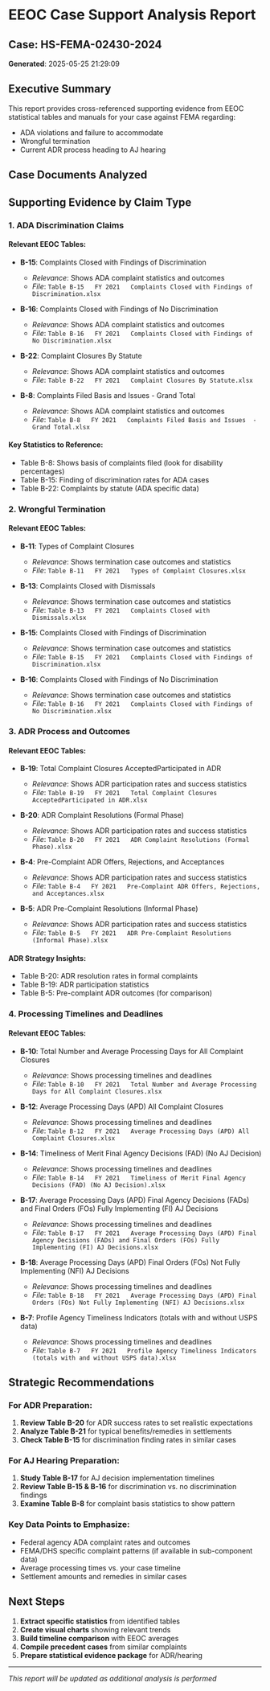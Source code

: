 # EEOC Case Support Analysis Report
## Case: HS-FEMA-02430-2024
**Generated**: 2025-05-25 21:29:09

## Executive Summary

This report provides cross-referenced supporting evidence from EEOC statistical tables and manuals for your case against FEMA regarding:
- ADA violations and failure to accommodate
- Wrongful termination
- Current ADR process heading to AJ hearing

## Case Documents Analyzed


## Supporting Evidence by Claim Type

### 1. ADA Discrimination Claims

#### Relevant EEOC Tables:
- **B-15**: Complaints Closed with Findings of Discrimination
  - *Relevance*: Shows ADA complaint statistics and outcomes
  - *File*: `Table B-15   FY 2021   Complaints Closed with Findings of Discrimination.xlsx`

- **B-16**: Complaints Closed with Findings of No Discrimination
  - *Relevance*: Shows ADA complaint statistics and outcomes
  - *File*: `Table B-16   FY 2021   Complaints Closed with Findings of No Discrimination.xlsx`

- **B-22**: Complaint Closures By Statute
  - *Relevance*: Shows ADA complaint statistics and outcomes
  - *File*: `Table B-22   FY 2021   Complaint Closures By Statute.xlsx`

- **B-8**: Complaints Filed Basis and Issues  - Grand Total
  - *Relevance*: Shows ADA complaint statistics and outcomes
  - *File*: `Table B-8   FY 2021   Complaints Filed Basis and Issues  - Grand Total.xlsx`

#### Key Statistics to Reference:
- Table B-8: Shows basis of complaints filed (look for disability percentages)
- Table B-15: Finding of discrimination rates for ADA cases
- Table B-22: Complaints by statute (ADA specific data)

### 2. Wrongful Termination

#### Relevant EEOC Tables:
- **B-11**: Types of Complaint Closures
  - *Relevance*: Shows termination case outcomes and statistics
  - *File*: `Table B-11   FY 2021   Types of Complaint Closures.xlsx`

- **B-13**: Complaints Closed with Dismissals
  - *Relevance*: Shows termination case outcomes and statistics
  - *File*: `Table B-13   FY 2021   Complaints Closed with Dismissals.xlsx`

- **B-15**: Complaints Closed with Findings of Discrimination
  - *Relevance*: Shows termination case outcomes and statistics
  - *File*: `Table B-15   FY 2021   Complaints Closed with Findings of Discrimination.xlsx`

- **B-16**: Complaints Closed with Findings of No Discrimination
  - *Relevance*: Shows termination case outcomes and statistics
  - *File*: `Table B-16   FY 2021   Complaints Closed with Findings of No Discrimination.xlsx`

### 3. ADR Process and Outcomes

#### Relevant EEOC Tables:
- **B-19**: Total Complaint Closures AcceptedParticipated in ADR
  - *Relevance*: Shows ADR participation rates and success statistics
  - *File*: `Table B-19   FY 2021   Total Complaint Closures AcceptedParticipated in ADR.xlsx`

- **B-20**: ADR Complaint Resolutions (Formal Phase)
  - *Relevance*: Shows ADR participation rates and success statistics
  - *File*: `Table B-20   FY 2021   ADR Complaint Resolutions (Formal Phase).xlsx`

- **B-4**: Pre-Complaint ADR Offers, Rejections, and Acceptances
  - *Relevance*: Shows ADR participation rates and success statistics
  - *File*: `Table B-4   FY 2021   Pre-Complaint ADR Offers, Rejections, and Acceptances.xlsx`

- **B-5**: ADR Pre-Complaint Resolutions (Informal Phase)
  - *Relevance*: Shows ADR participation rates and success statistics
  - *File*: `Table B-5   FY 2021   ADR Pre-Complaint Resolutions (Informal Phase).xlsx`

#### ADR Strategy Insights:
- Table B-20: ADR resolution rates in formal complaints
- Table B-19: ADR participation statistics
- Table B-5: Pre-complaint ADR outcomes (for comparison)

### 4. Processing Timelines and Deadlines

#### Relevant EEOC Tables:
- **B-10**: Total Number and Average Processing Days for All Complaint Closures
  - *Relevance*: Shows processing timelines and deadlines
  - *File*: `Table B-10   FY 2021   Total Number and Average Processing Days for All Complaint Closures.xlsx`

- **B-12**: Average Processing Days (APD) All Complaint Closures
  - *Relevance*: Shows processing timelines and deadlines
  - *File*: `Table B-12   FY 2021   Average Processing Days (APD) All Complaint Closures.xlsx`

- **B-14**: Timeliness of Merit Final Agency Decisions (FAD) (No AJ Decision)
  - *Relevance*: Shows processing timelines and deadlines
  - *File*: `Table B-14   FY 2021   Timeliness of Merit Final Agency Decisions (FAD) (No AJ Decision).xlsx`

- **B-17**: Average Processing Days (APD) Final Agency Decisions (FADs) and Final Orders (FOs) Fully Implementing (FI) AJ Decisions
  - *Relevance*: Shows processing timelines and deadlines
  - *File*: `Table B-17   FY 2021   Average Processing Days (APD) Final Agency Decisions (FADs) and Final Orders (FOs) Fully Implementing (FI) AJ Decisions.xlsx`

- **B-18**: Average Processing Days (APD) Final Orders (FOs) Not Fully Implementing (NFI) AJ Decisions
  - *Relevance*: Shows processing timelines and deadlines
  - *File*: `Table B-18   FY 2021   Average Processing Days (APD) Final Orders (FOs) Not Fully Implementing (NFI) AJ Decisions.xlsx`

- **B-7**: Profile Agency Timeliness Indicators (totals with and without USPS data)
  - *Relevance*: Shows processing timelines and deadlines
  - *File*: `Table B-7   FY 2021   Profile Agency Timeliness Indicators (totals with and without USPS data).xlsx`

## Strategic Recommendations

### For ADR Preparation:
1. **Review Table B-20** for ADR success rates to set realistic expectations
2. **Analyze Table B-21** for typical benefits/remedies in settlements
3. **Check Table B-15** for discrimination finding rates in similar cases

### For AJ Hearing Preparation:
1. **Study Table B-17** for AJ decision implementation timelines
2. **Review Table B-15 & B-16** for discrimination vs. no discrimination findings
3. **Examine Table B-8** for complaint basis statistics to show pattern

### Key Data Points to Emphasize:
- Federal agency ADA complaint rates and outcomes
- FEMA/DHS specific complaint patterns (if available in sub-component data)
- Average processing times vs. your case timeline
- Settlement amounts and remedies in similar cases

## Next Steps

1. **Extract specific statistics** from identified tables
2. **Create visual charts** showing relevant trends
3. **Build timeline comparison** with EEOC averages
4. **Compile precedent cases** from similar complaints
5. **Prepare statistical evidence package** for ADR/hearing

---
*This report will be updated as additional analysis is performed*
